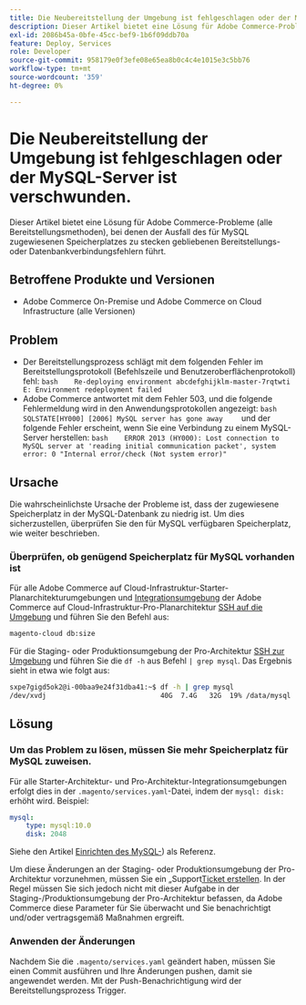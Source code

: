 ```yaml
---
title: Die Neubereitstellung der Umgebung ist fehlgeschlagen oder der MySQL-Server ist verschwunden.
description: Dieser Artikel bietet eine Lösung für Adobe Commerce-Probleme (alle Bereitstellungsmethoden), bei denen der Ausfall des für MySQL zugewiesenen Speicherplatzes zu stecken gebliebenen Bereitstellungs- oder Datenbankverbindungsfehlern führt.
exl-id: 2086b45a-0bfe-45cc-bef9-1b6f09ddb70a
feature: Deploy, Services
role: Developer
source-git-commit: 958179e0f3efe08e65ea8b0c4c4e1015e3c5bb76
workflow-type: tm+mt
source-wordcount: '359'
ht-degree: 0%

---
```


# Die Neubereitstellung der Umgebung ist fehlgeschlagen oder der MySQL-Server ist verschwunden.

Dieser Artikel bietet eine Lösung für Adobe Commerce-Probleme (alle Bereitstellungsmethoden), bei denen der Ausfall des für MySQL zugewiesenen Speicherplatzes zu stecken gebliebenen Bereitstellungs- oder Datenbankverbindungsfehlern führt.

## Betroffene Produkte und Versionen

* Adobe Commerce On-Premise und Adobe Commerce on Cloud Infrastructure (alle Versionen)

## Problem

* Der Bereitstellungsprozess schlägt mit dem folgenden Fehler im Bereitstellungsprotokoll (Befehlszeile und Benutzeroberflächenprotokoll) fehl: ```bash    Re-deploying environment abcdefghijklm-master-7rqtwti         E: Environment redeployment failed    ```
* Adobe Commerce antwortet mit dem Fehler 503, und die folgende Fehlermeldung wird in den Anwendungsprotokollen angezeigt:    ```bash    SQLSTATE[HY000] [2006] MySQL server has gone away    ```    und der folgende Fehler erscheint, wenn Sie eine Verbindung zu einem MySQL-Server herstellen:    ```bash    ERROR 2013 (HY000): Lost connection to MySQL server at 'reading initial communication packet', system error: 0 "Internal error/check (Not system error)"    ```

## Ursache

Die wahrscheinlichste Ursache der Probleme ist, dass der zugewiesene Speicherplatz in der MySQL-Datenbank zu niedrig ist. Um dies sicherzustellen, überprüfen Sie den für MySQL verfügbaren Speicherplatz, wie weiter beschrieben.

### Überprüfen, ob genügend Speicherplatz für MySQL vorhanden ist

Für alle Adobe Commerce auf Cloud-Infrastruktur-Starter-Planarchitekturumgebungen und [Integrationsumgebung](/help/announcements/adobe-commerce-announcements/integration-environment-enhancement-request-pro-and-starter.md) der Adobe Commerce auf Cloud-Infrastruktur-Pro-Planarchitektur [SSH auf die Umgebung](https://experienceleague.adobe.com/docs/commerce-cloud-service/user-guide/develop/secure-connections.html) und führen Sie den Befehl aus:

```bash
magento-cloud db:size
```

Für die Staging- oder Produktionsumgebung der Pro-Architektur [SSH zur Umgebung](https://experienceleague.adobe.com/docs/commerce-cloud-service/user-guide/develop/secure-connections.html) und führen Sie die `df -h` aus   Befehl `| grep mysql`. Das Ergebnis sieht in etwa wie folgt aus:

```bash
sxpe7gigd5ok2@i-00baa9e24f31dba41:~$ df -h | grep mysql
/dev/xvdj                            40G  7.4G   32G  19% /data/mysql
```

## Lösung

### Um das Problem zu lösen, müssen Sie mehr Speicherplatz für MySQL zuweisen.

Für alle Starter-Architektur- und Pro-Architektur-Integrationsumgebungen erfolgt dies in der `.magento/services.yaml`-Datei, indem der `mysql: disk:` erhöht wird. Beispiel:

```yaml
mysql:
    type: mysql:10.0
    disk: 2048
```

Siehe den Artikel [Einrichten des MySQL-](https://experienceleague.adobe.com/docs/commerce-cloud-service/user-guide/configure/service/mysql.html)) als Referenz.

Um diese Änderungen an der Staging- oder Produktionsumgebung der Pro-Architektur vorzunehmen, müssen Sie ein „Support[Ticket erstellen](https://support.magento.com). In der Regel müssen Sie sich jedoch nicht mit dieser Aufgabe in der Staging-/Produktionsumgebung der Pro-Architektur befassen, da Adobe Commerce diese Parameter für Sie überwacht und Sie benachrichtigt und/oder vertragsgemäß Maßnahmen ergreift.

### Anwenden der Änderungen

Nachdem Sie die `.magento/services.yaml` geändert haben, müssen Sie einen Commit ausführen und Ihre Änderungen pushen, damit sie angewendet werden. Mit der Push-Benachrichtigung wird der Bereitstellungsprozess Trigger.
